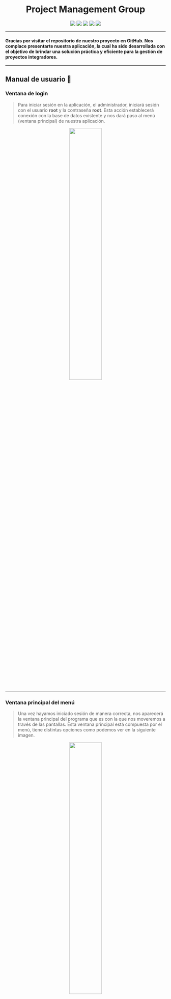 # <h1 align="center">Project Management Group</h1>

<p align="center">
  <img src="https://img.shields.io/badge/version-1.0-green">
  <img src="https://img.shields.io/badge/test-✓-green">
  <img src="https://img.shields.io/badge/code-java-blueviolet">
  <img src="https://img.shields.io/badge/database-MySQL-informational">
  <img src="https://img.shields.io/badge/rating-⭐⭐⭐⭐⭐-blueviolet">
</p>

***

#### Gracias por visitar el repositorio de nuestro proyecto en GitHub. Nos complace presentarte nuestra aplicación, la cual ha sido desarrollada con el objetivo de brindar una solución práctica y eficiente para la gestión de proyectos integradores.

***

## Manual de usuario 📒

### **Ventana de login**

> Para iniciar sesión en la aplicación, el administrador, iniciará sesión con el usuario **root** y la contraseña **root**. Esta acción establecerá conexión con la base de datos existente y nos dará paso al menú (ventana principal) de nuestra aplicación.

<p align="center">
  <img src="Documentación%20Prog/imagenes/ventanaLogin.png" width="45%">
</p>

***

### **Ventana principal del menú**

> Una vez hayamos iniciado sesión de manera correcta, nos aparecerá la ventana principal del programa que es con la que nos moveremos a través de las pantallas. Esta ventana principal está compuesta por el menú, tiene distintas opciones como podemos ver en la siguiente imagen.

<p align="center">
  <img src="Documentación%20Prog/imagenes/ventanaPrincipal.png" width="45%">
</p>

***

Lo primero que nos encontramos sería las siguientes opciones para los proyectos integradores:
* dar de alta.
* dar de baja. 
* editar.
* consultar. 

_Para la parte del alta, una vez introduzcamos todos los datos, nos generará el código del proyecto automáticamente, que es el que nos valdrá para dar de baja, editar y consultarlo en un futuro._

### **Ventana de alta de proyectos integradores**

> Aquí asociaremos el nombre del grupo, la URL del proyecto, el curso, la nota, el año y el área al que corresponde el proyecto. Una vez finalizado, le daremos al botón de ALTA y nos aparecerá un mensaje de aviso como que se ha realizado correctamente. En caso contrario nos mostrará un mensaje de error.

<p align="center">
  <img src="Documentación%20Prog/imagenes/ventanaAltaPI.png" width="45%">
</p>

### **Ventana de baja de proyectos integradores**

> Para dar de baja un proyecto, solo nos bastaría con el código generado en el alta, lo introduciríamos y haríamos clic en el botón de borrar. En caso de que no nos acordemos del código del proyecto, en la parte inferior de la ventana, hay un botón de consulta que nos llevaría a la ventana de consulta de proyectos integradores.

<p align="center">
  <img src="Documentación%20Prog/imagenes/ventanaBajaPI.png" width="45%">
</p>

### **Ventana de edición de proyectos integradores**

> Como ya sabemos el código del proyecto integrador que vamos a querer editar, nos posicionamos donde pone introduce el código del proyecto, acto seguido le damos al botón de editar, y nos aparecerá los campos rellenados con los datos del PI asociados a ese código. Solo cambiaremos los datos que queramos y le damos a guardar, y ya se habrán efectuado los cambios correctamente.

<p align="center">
  <img src="Documentación%20Prog/imagenes/ventanaEdicionPI.png" width="45%">
</p>

### **Ventana de consulta de proyectos integradores**

> Se podrá filtrar por áreas y nos mostrará todos los proyectos existentes, una vez hayamos terminado, le daremos al botón atrás que nos llevará a la ventana principal del menú. Este botón está implementado en todas las ventanas disponibles.

<p align="center">
  <img src="Documentación%20Prog/imagenes/ventanaConsultaPI.png" width="45%">
</p>

***

Ahora pasamos a la parte que engloba a los alumnos de la base de datos, con las siguientes opciones:
* dar de alta.
* dar de baja. 
* editar.
* consultar. 

_Son prácticamente iguales a las anteriores mencionadas con mínimas diferencias._

### **Ventana de alta de alumnos**

> Podemos ver que ahora hay que introducir también el número de expediente y el código del proyecto. Como pasaba en la anterior de alta de PI, ahora una vez demos de alta al alumno, nos generará un código alfanumérico de 6 cifras asociado al alumno.

<p align="center">
  <img src="Documentación%20Prog/imagenes/ventanaAlumnosAlta.png" width="45%">
</p>

### **Ventana de baja de alumnos**

> Se borran introduciendo el código del alumno generado dándole al botón de borrar. Si se ha borrado correctamente nos aparecerá un mensaje de aviso, y sino, un mensaje de error. También existe un botón por si no nos acordamos del alumno, ir directamente a la consulta de todos los alumnos existentes en la base de datos.

<p align="center">
  <img src="Documentación%20Prog/imagenes/ventanaALumnosBaja.png" width="45%">
</p>

### **Ventana de edición de alumnos**

> Funcionan de la misma manera que en la parte de proyectos integradores. Introducimos el código del alumno y se nos rellenará los datos de dicho alumno para poder modificarlos a nuestro gusto. Una vez introducido el código, dicha etiqueta se bloqueará para no poder cambiarlo.

<p align="center">
  <img src="Documentación%20Prog/imagenes/ventanaEdicionAlumnos.png" width="45%">
</p>

### **Ventana de consulta de alumnos**

> Filtramos por el área que queremos consultar y nos aparecerán todos los alumnos asociados a la base de datos.

<p align="center">
  <img src="Documentación%20Prog/imagenes/ventanaConsultaAlumnos.png" width="45%">
</p>

***

Damos paso a la penúltima opción de nuestro menú, que constaria de todo lo relacionado con las áreas con las opciones:
* dar de alta.
* dar de baja. 
* editar.

### **Ventana de alta de áreas**

> Para dar de alta a un área, solo nos hará falta dar el nombre corto de la misma, como podría ser por ejemplo DAW (Desarrollo de Aplicaciones Web), y una breve descripción del mismo.

<p align="center">
  <img src="Documentación%20Prog/imagenes/ventanaAreasAlta.png" width="45%">
</p>

### **Ventana de baja de áreas**

> Para borrar un área, a diferencia de las otras ventanas de borrado, ahora lo que introduciremos será el nombre corto de dicha área.

<p align="center">
  <img src="Documentación%20Prog/imagenes/ventanaBajaAreas.png" width="45%">
</p>

### **Ventana de edición de áreas**

> A la hora de editar un área, introduciremos el nombre y nos aparecerá la breve descripción y la podremos cambiar a nuestro gusto. Para reflejar los cambios le daremos al botón GUARDAR.

<p align="center">
  <img src="Documentación%20Prog/imagenes/ventanaEdicionAreas.png" width="45%">
</p>

***

### **Ventana de ayuda**

> Por último, disponemos de una ventana de ayuda, la cual mostrará un pequeño mensaje y al terminar el párrafo, nuestro e-mail para que se pongan en contacto con nosotros si tienen alguna duda que les quede por resolver.

<p align="center">
  <img src="Documentación%20Prog/imagenes/ventanaAyudaBuena.png" width="45%">
</p>


## Autores ✒️

* **Juan Diego Motta Moncada** - *Desarrollador* - [JuanDiegoMotta](https://github.com/JuanDiegoMotta)
* **Pablo Naranjo Cid** - *Desarrollador* - [AlPablo14](https://github.com/AlPablo14)
* **Jorge Burgos Barrera** - *Desarrollador* - [jorgeBurgosBr](https://github.com/jorgeBurgosBr)
